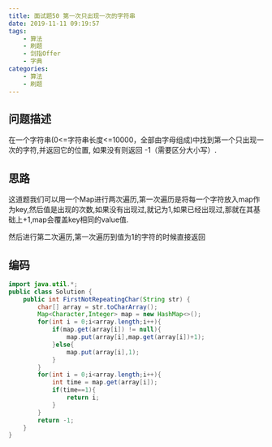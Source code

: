 ```yaml
---
title: 面试题50 第一次只出现一次的字符串
date: 2019-11-11 09:19:57
tags:
	- 算法
	- 刷题
	- 剑指Offer
    - 字典
categories:
	- 算法
	- 刷题
---
```


## 问题描述

 在一个字符串(0<=字符串长度<=10000，全部由字母组成)中找到第一个只出现一次的字符,并返回它的位置, 如果没有则返回 -1（需要区分大小写）. 

<!--more-->

## 思路

这道题我们可以用一个Map进行两次遍历,第一次遍历是将每一个字符放入map作为key,然后值是出现的次数,如果没有出现过,就记为1,如果已经出现过,那就在其基础上+1,map会覆盖key相同的value值.

然后进行第二次遍历,第一次遍历到值为1的字符的时候直接返回

## 编码

```java
import java.util.*;
public class Solution {
    public int FirstNotRepeatingChar(String str) {
        char[] array = str.toCharArray();
        Map<Character,Integer> map = new HashMap<>();
        for(int i = 0;i<array.length;i++){
            if(map.get(array[i]) != null){
                map.put(array[i],map.get(array[i])+1);
            }else{
                map.put(array[i],1);
            }
        }
        for(int i = 0;i<array.length;i++){
            int time = map.get(array[i]);
            if(time==1){
                return i;
            }
        }
        return -1;
    }
}
```

